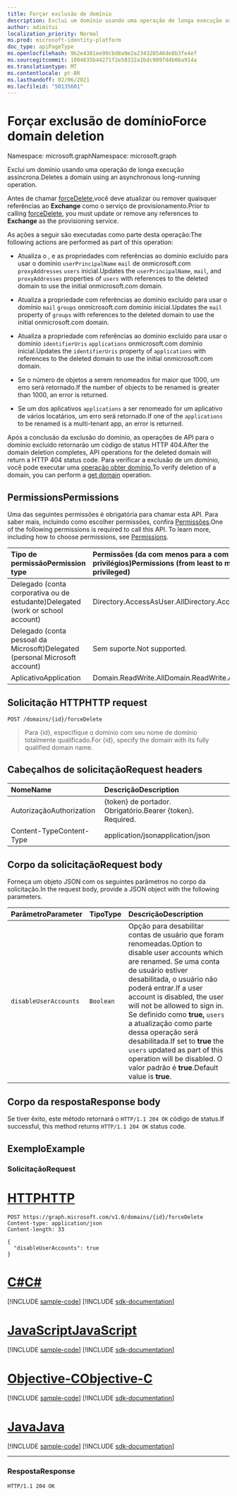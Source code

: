 ```yaml
---
title: Forçar exclusão de domínio
description: Exclui um domínio usando uma operação de longa execução assíncrona.
author: adimitui
localization_priority: Normal
ms.prod: microsoft-identity-platform
doc_type: apiPageType
ms.openlocfilehash: 9b2e4381ee99cbd8a9e2a234328546de8b3fe4ef
ms.sourcegitcommit: 1004835b44271f2e50332a1bdc9097d4b06a914a
ms.translationtype: MT
ms.contentlocale: pt-BR
ms.lasthandoff: 02/06/2021
ms.locfileid: "50135601"
---
```

# <a name="force-domain-deletion"></a><span data-ttu-id="6b3cc-103">Forçar exclusão de domínio</span><span class="sxs-lookup"><span data-stu-id="6b3cc-103">Force domain deletion</span></span>

<span data-ttu-id="6b3cc-104">Namespace: microsoft.graph</span><span class="sxs-lookup"><span data-stu-id="6b3cc-104">Namespace: microsoft.graph</span></span>

<span data-ttu-id="6b3cc-105">Exclui um domínio usando uma operação de longa execução assíncrona.</span><span class="sxs-lookup"><span data-stu-id="6b3cc-105">Deletes a domain using an asynchronous long-running operation.</span></span>

<span data-ttu-id="6b3cc-106">Antes de chamar [forceDelete,](domain-forcedelete.md)você deve atualizar ou remover quaisquer referências ao **Exchange** como o serviço de provisionamento.</span><span class="sxs-lookup"><span data-stu-id="6b3cc-106">Prior to calling [forceDelete](domain-forcedelete.md), you must update or remove any references to **Exchange** as the provisioning service.</span></span>

<span data-ttu-id="6b3cc-107">As ações a seguir são executadas como parte desta operação:</span><span class="sxs-lookup"><span data-stu-id="6b3cc-107">The following actions are performed as part of this operation:</span></span>

* <span data-ttu-id="6b3cc-108">Atualiza o , e as propriedades com referências ao domínio excluído para usar o domínio `userPrincipalName` `mail` de onmicrosoft.com `proxyAddresses` `users` inicial.</span><span class="sxs-lookup"><span data-stu-id="6b3cc-108">Updates the `userPrincipalName`, `mail`, and `proxyAddresses` properties of `users` with references to the deleted domain to use the initial onmicrosoft.com domain.</span></span>

* <span data-ttu-id="6b3cc-109">Atualiza a propriedade com referências ao domínio excluído para usar o domínio `mail` `groups` onmicrosoft.com domínio inicial.</span><span class="sxs-lookup"><span data-stu-id="6b3cc-109">Updates the `mail` property of `groups` with references to the deleted domain to use the initial onmicrosoft.com domain.</span></span>

* <span data-ttu-id="6b3cc-110">Atualiza a propriedade com referências ao domínio excluído para usar o domínio `identifierUris` `applications` onmicrosoft.com domínio inicial.</span><span class="sxs-lookup"><span data-stu-id="6b3cc-110">Updates the `identifierUris` property of `applications` with references to the deleted domain to use the initial onmicrosoft.com domain.</span></span>

* <span data-ttu-id="6b3cc-111">Se o número de objetos a serem renomeados for maior que 1000, um erro será retornado.</span><span class="sxs-lookup"><span data-stu-id="6b3cc-111">If the number of objects to be renamed is greater than 1000, an error is returned.</span></span>

* <span data-ttu-id="6b3cc-112">Se um dos aplicativos `applications` a ser renomeado for um aplicativo de vários locatários, um erro será retornado.</span><span class="sxs-lookup"><span data-stu-id="6b3cc-112">If one of the `applications` to be renamed is a multi-tenant app, an error is returned.</span></span>

<span data-ttu-id="6b3cc-113">Após a conclusão da exclusão do domínio, as operações de API para o domínio excluído retornarão um código de status HTTP 404.</span><span class="sxs-lookup"><span data-stu-id="6b3cc-113">After the domain deletion completes, API operations for the deleted domain will return a HTTP 404 status code.</span></span> <span data-ttu-id="6b3cc-114">Para verificar a exclusão de um domínio, você pode executar uma [operação obter domínio.](domain-get.md)</span><span class="sxs-lookup"><span data-stu-id="6b3cc-114">To verify deletion of a domain, you can perform a [get domain](domain-get.md) operation.</span></span>

## <a name="permissions"></a><span data-ttu-id="6b3cc-115">Permissions</span><span class="sxs-lookup"><span data-stu-id="6b3cc-115">Permissions</span></span>

<span data-ttu-id="6b3cc-p102">Uma das seguintes permissões é obrigatória para chamar esta API. Para saber mais, incluindo como escolher permissões, confira [Permissões](/graph/permissions-reference).</span><span class="sxs-lookup"><span data-stu-id="6b3cc-p102">One of the following permissions is required to call this API. To learn more, including how to choose permissions, see [Permissions](/graph/permissions-reference).</span></span>

|<span data-ttu-id="6b3cc-118">Tipo de permissão</span><span class="sxs-lookup"><span data-stu-id="6b3cc-118">Permission type</span></span>      | <span data-ttu-id="6b3cc-119">Permissões (da com menos para a com mais privilégios)</span><span class="sxs-lookup"><span data-stu-id="6b3cc-119">Permissions (from least to most privileged)</span></span>              |
|:--------------------|:---------------------------------------------------------|
|<span data-ttu-id="6b3cc-120">Delegado (conta corporativa ou de estudante)</span><span class="sxs-lookup"><span data-stu-id="6b3cc-120">Delegated (work or school account)</span></span> | <span data-ttu-id="6b3cc-121">Directory.AccessAsUser.All</span><span class="sxs-lookup"><span data-stu-id="6b3cc-121">Directory.AccessAsUser.All</span></span>    |
|<span data-ttu-id="6b3cc-122">Delegado (conta pessoal da Microsoft)</span><span class="sxs-lookup"><span data-stu-id="6b3cc-122">Delegated (personal Microsoft account)</span></span> | <span data-ttu-id="6b3cc-123">Sem suporte.</span><span class="sxs-lookup"><span data-stu-id="6b3cc-123">Not supported.</span></span>    |
|<span data-ttu-id="6b3cc-124">Aplicativo</span><span class="sxs-lookup"><span data-stu-id="6b3cc-124">Application</span></span> | <span data-ttu-id="6b3cc-125">Domain.ReadWrite.All</span><span class="sxs-lookup"><span data-stu-id="6b3cc-125">Domain.ReadWrite.All</span></span> |

## <a name="http-request"></a><span data-ttu-id="6b3cc-126">Solicitação HTTP</span><span class="sxs-lookup"><span data-stu-id="6b3cc-126">HTTP request</span></span>

<!-- { "blockType": "ignored" } -->

```http
POST /domains/{id}/forceDelete
```

> <span data-ttu-id="6b3cc-127">Para {id}, especifique o domínio com seu nome de domínio totalmente qualificado.</span><span class="sxs-lookup"><span data-stu-id="6b3cc-127">For {id}, specify the domain with its fully qualified domain name.</span></span>

## <a name="request-headers"></a><span data-ttu-id="6b3cc-128">Cabeçalhos de solicitação</span><span class="sxs-lookup"><span data-stu-id="6b3cc-128">Request headers</span></span>

| <span data-ttu-id="6b3cc-129">Nome</span><span class="sxs-lookup"><span data-stu-id="6b3cc-129">Name</span></span> | <span data-ttu-id="6b3cc-130">Descrição</span><span class="sxs-lookup"><span data-stu-id="6b3cc-130">Description</span></span> |
|:---------------|:----------|
| <span data-ttu-id="6b3cc-131">Autorização</span><span class="sxs-lookup"><span data-stu-id="6b3cc-131">Authorization</span></span>  | <span data-ttu-id="6b3cc-p103">{token} de portador. Obrigatório.</span><span class="sxs-lookup"><span data-stu-id="6b3cc-p103">Bearer {token}. Required.</span></span>|
| <span data-ttu-id="6b3cc-134">Content-Type</span><span class="sxs-lookup"><span data-stu-id="6b3cc-134">Content-Type</span></span>  | <span data-ttu-id="6b3cc-135">application/json</span><span class="sxs-lookup"><span data-stu-id="6b3cc-135">application/json</span></span> |

## <a name="request-body"></a><span data-ttu-id="6b3cc-136">Corpo da solicitação</span><span class="sxs-lookup"><span data-stu-id="6b3cc-136">Request body</span></span>

<span data-ttu-id="6b3cc-137">Forneça um objeto JSON com os seguintes parâmetros no corpo da solicitação.</span><span class="sxs-lookup"><span data-stu-id="6b3cc-137">In the request body, provide a JSON object with the following parameters.</span></span>

| <span data-ttu-id="6b3cc-138">Parâmetro</span><span class="sxs-lookup"><span data-stu-id="6b3cc-138">Parameter</span></span> | <span data-ttu-id="6b3cc-139">Tipo</span><span class="sxs-lookup"><span data-stu-id="6b3cc-139">Type</span></span> | <span data-ttu-id="6b3cc-140">Descrição</span><span class="sxs-lookup"><span data-stu-id="6b3cc-140">Description</span></span> |
|:---------------|:--------|:----------|
|`disableUserAccounts`|`Boolean`| <span data-ttu-id="6b3cc-141">Opção para desabilitar contas de usuário que foram renomeadas.</span><span class="sxs-lookup"><span data-stu-id="6b3cc-141">Option to disable user accounts which are renamed.</span></span> <span data-ttu-id="6b3cc-142">Se uma conta de usuário estiver desabilitada, o usuário não poderá entrar.</span><span class="sxs-lookup"><span data-stu-id="6b3cc-142">If a user account is disabled, the user will not be allowed to sign in.</span></span> <span data-ttu-id="6b3cc-143">Se definido como **true,** `users` a atualização como parte dessa operação será desabilitada.</span><span class="sxs-lookup"><span data-stu-id="6b3cc-143">If set to **true** the `users` updated as part of this operation will be disabled.</span></span>  <span data-ttu-id="6b3cc-144">O valor padrão é **true**.</span><span class="sxs-lookup"><span data-stu-id="6b3cc-144">Default value is **true**.</span></span> |

## <a name="response-body"></a><span data-ttu-id="6b3cc-145">Corpo da resposta</span><span class="sxs-lookup"><span data-stu-id="6b3cc-145">Response body</span></span>

<span data-ttu-id="6b3cc-146">Se tiver êxito, este método retornará o `HTTP/1.1 204 OK` código de status.</span><span class="sxs-lookup"><span data-stu-id="6b3cc-146">If successful, this method returns `HTTP/1.1 204 OK` status code.</span></span>

## <a name="example"></a><span data-ttu-id="6b3cc-147">Exemplo</span><span class="sxs-lookup"><span data-stu-id="6b3cc-147">Example</span></span>

### <a name="request"></a><span data-ttu-id="6b3cc-148">Solicitação</span><span class="sxs-lookup"><span data-stu-id="6b3cc-148">Request</span></span>


# <a name="http"></a>[<span data-ttu-id="6b3cc-149">HTTP</span><span class="sxs-lookup"><span data-stu-id="6b3cc-149">HTTP</span></span>](#tab/http)
<!-- {
  "blockType": "request",
  "name": "domain_forcedelete"
}-->

```http
POST https://graph.microsoft.com/v1.0/domains/{id}/forceDelete
Content-type: application/json
Content-length: 33

{
  "disableUserAccounts": true
}
```
# <a name="c"></a>[<span data-ttu-id="6b3cc-150">C#</span><span class="sxs-lookup"><span data-stu-id="6b3cc-150">C#</span></span>](#tab/csharp)
[!INCLUDE [sample-code](../includes/snippets/csharp/domain-forcedelete-csharp-snippets.md)]
[!INCLUDE [sdk-documentation](../includes/snippets/snippets-sdk-documentation-link.md)]

# <a name="javascript"></a>[<span data-ttu-id="6b3cc-151">JavaScript</span><span class="sxs-lookup"><span data-stu-id="6b3cc-151">JavaScript</span></span>](#tab/javascript)
[!INCLUDE [sample-code](../includes/snippets/javascript/domain-forcedelete-javascript-snippets.md)]
[!INCLUDE [sdk-documentation](../includes/snippets/snippets-sdk-documentation-link.md)]

# <a name="objective-c"></a>[<span data-ttu-id="6b3cc-152">Objective-C</span><span class="sxs-lookup"><span data-stu-id="6b3cc-152">Objective-C</span></span>](#tab/objc)
[!INCLUDE [sample-code](../includes/snippets/objc/domain-forcedelete-objc-snippets.md)]
[!INCLUDE [sdk-documentation](../includes/snippets/snippets-sdk-documentation-link.md)]

# <a name="java"></a>[<span data-ttu-id="6b3cc-153">Java</span><span class="sxs-lookup"><span data-stu-id="6b3cc-153">Java</span></span>](#tab/java)
[!INCLUDE [sample-code](../includes/snippets/java/domain-forcedelete-java-snippets.md)]
[!INCLUDE [sdk-documentation](../includes/snippets/snippets-sdk-documentation-link.md)]

---


### <a name="response"></a><span data-ttu-id="6b3cc-154">Resposta</span><span class="sxs-lookup"><span data-stu-id="6b3cc-154">Response</span></span>

<!-- {
  "blockType": "response",
  "truncated": true,
  "@odata.type": "microsoft.graph.None"
} -->

```http
HTTP/1.1 204 OK
```

<!-- uuid: 8fcb5dbc-d5aa-4681-8e31-b001d5168d79
2015-10-25 14:57:30 UTC -->
<!-- {
  "type": "#page.annotation",
  "description": "domain: forcedelete",
  "keywords": "",
  "section": "documentation",
  "tocPath": "",
  "suppressions": [
  ]
}-->

